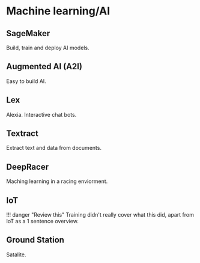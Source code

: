 # Machine learning/AI

## SageMaker

Build, train and deploy AI models.

## Augmented AI (A2I)

Easy to build AI.

## Lex

Alexia. Interactive chat bots.

## Textract

Extract text and data from documents.

## DeepRacer

Maching learning in a racing enviorment.

## IoT

!!! danger "Review this"
    Training didn't really cover what this did, apart from IoT as a 1 sentence overview.

## Ground Station

Satalite. 